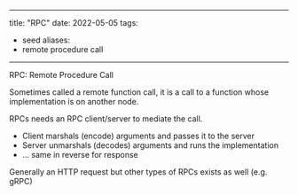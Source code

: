 
---
title: "RPC"
date: 2022-05-05
tags:
- seed
aliases:
- remote procedure call
---

RPC: Remote Procedure Call

Sometimes called a remote function call, it is a call to a function whose implementation is on another node.

RPCs needs an RPC client/server to mediate the call.
- Client marshals (encode) arguments and passes it to the server
- Server unmarshals (decodes) arguments and runs the implementation
- ... same in reverse for response

Generally an HTTP request but other types of RPCs exists as well (e.g. gRPC)